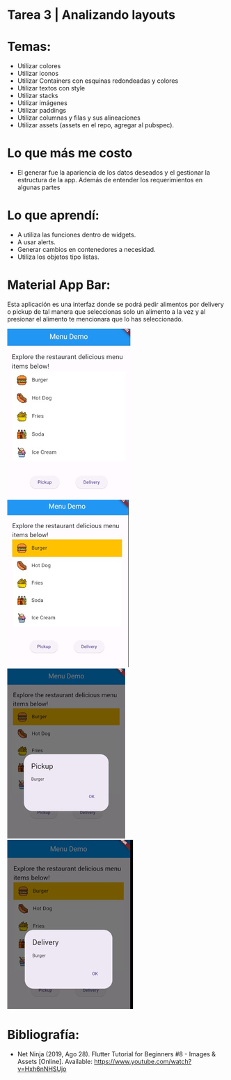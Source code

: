 # Tarea 3 | Analizando layouts

# Temas:
-	Utilizar colores
-	Utilizar iconos
-	Utilizar Containers con esquinas redondeadas y colores
-	Utilizar textos con style
-	Utilizar stacks
-	Utilizar imágenes 
-	Utilizar paddings
-	Utilizar columnas y filas y sus alineaciones
-	Utilizar assets (assets en el repo, agregar al pubspec).

# Lo que más me costo
-	El generar fue la apariencia de los datos deseados y el gestionar la estructura de la app. Además de entender los requerimientos en algunas partes

# Lo que aprendí:
-	A utiliza las funciones dentro de widgets.
-	A usar alerts.
-	Generar cambios en contenedores a necesidad.
-	Utiliza los objetos tipo listas.
 
# Material App Bar:
Esta aplicación es una interfaz donde se podrá pedir alimentos por delivery o pickup de tal manera que seleccionas solo un alimento a la vez y al presionar el alimento te mencionara que lo has seleccionado.

![Home](Screenshots/home.jpg)
![Home](Screenshots/selected.jpg)
![Home](Screenshots/pickup.jpg)
![Home](Screenshots/Delivery.jpg)

# Bibliografía:
-	Net Ninja (2019, Ago 28).  Flutter Tutorial for Beginners #8 - Images & Assets [Online]. Available: https://www.youtube.com/watch?v=Hxh6nNHSUjo

